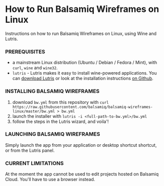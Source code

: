 # How to Run Balsamiq Wireframes on Linux

Instructions on how to run Balsamiq Wireframes on Linux, using Wine and Lutris.

### PREREQUISITES

* a mainstream Linux distribution (Ubuntu / Debian / Fedora / Mint), with `curl`, `wine` and `wine32`.
* `lutris` - Lutris makes it easy to install wine-powered applications. You can [download Lutris](https://lutris.net/downloads/) or look at the installation instructions [on Github](https://github.com/lutris/lutris/blob/master/INSTALL.rst).

### INSTALLING BALSAMIQ WIREFRAMES

1. download `bw.yml` from this repository with `curl https://raw.githubusercontent.com/balsamiq/balsamiq-wireframes-linux/master/bw.yml > bw.yml`
1. launch the installer with `lutris -i <full-path-to-bw.yml>/bw.yml` 
1. follow the steps in the Lutris wizard, and voila'!

### LAUNCHING BALSAMIQ WIREFRAMES

Simply launch the app from your application or desktop shortcut shortcut, or from the Lutris panel.

### CURRENT LIMITATIONS

At the moment the app cannot be used to edit projects hosted on Balsamiq Cloud. You'll have to use a browser instead.
